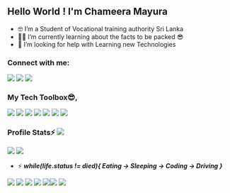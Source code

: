 ## Hello World <img src="https://raw.githubusercontent.com/ABSphreak/ABSphreak/master/gifs/Hi.gif" width="1px">! I'm Chameera Mayura


- 🤓 I’m a  Student of Vocational training authority Sri Lanka
- 👨‍🏫 I’m currently learning about the facts to be packed 😎
- 🧐 I’m looking for help with Learning new Technologies

### Connect with me:

<p align = "center">



[<img src="https://img.shields.io/badge/twitter-%231DA1F2.svg?&style=for-the-badge&logo=twitter&logoColor=white&color=black" />](https://twitter.com/Chameera_Mayura) 
[<img src="https://img.shields.io/badge/linkedin-%2312100E.svg?&style=for-the-badge&logo=linkedin&logoColor=white&color=black" />](https://www.linkedin.com/in/chameeramb/)
[<img src="https://img.shields.io/badge/instagram-%2312100E.svg?&style=for-the-badge&logo=instagram&logoColor=white&color=black" />](https://instagram.com/chameera_z)

</p>

 ### My Tech Toolbox😎, 
<img src="https://img.icons8.com/fluency/80/000000/adobe-photoshop.png"/> <img src="https://img.icons8.com/color/80/000000/adobe-illustrator--v2.png"/> <img src="https://img.icons8.com/color/80/000000/javascript--v1.png"/> <img src="https://img.icons8.com/fluency/80/000000/laravel.png"/>  <img src="https://img.icons8.com/color/80/000000/java-coffee-cup-logo--v2.png"/>  <img src="https://img.icons8.com/plasticine/80/000000/react.png"/> <img src="https://img.icons8.com/fluency/80/000000/node-js.png"/>



### Profile Stats⚡ ![](https://komarev.com/ghpvc/?username=chameeraz&color=blue)


<img src="https://github-readme-stats.vercel.app/api?username=chameeraz&&show_icons=true&title_color=FFD733&icon_color=00ff00&text_color=ffffff&bg_color=000000">     <img src="https://github-readme-stats.vercel.app/api/top-langs?username=chameeraz&hide=hack,html&show_icons=true&title_color=FFD733&icon_color=00ff00&text_color=ffffff&bg_color=000000">


-  ⚡ 
  ***while(life.status != died){
     Eating -> Sleeping -> Coding -> Driving
   }***
   
<img src="https://img.icons8.com/external-konkapp-flat-konkapp/100/000000/external-eating-stay-at-home-konkapp-flat-konkapp.png"/> <img src="https://img.icons8.com/plasticine/100/000000/arrow.png"/> <img src="https://img.icons8.com/external-itim2101-flat-itim2101/100/000000/external-sleeping-time-management-itim2101-flat-itim2101.png"/> <img src="https://img.icons8.com/plasticine/100/000000/arrow.png"/>  <img src="https://img.icons8.com/external-soft-fill-juicy-fish/100/000000/external-coding-coding-and-development-soft-fill-soft-fill-juicy-fish-2.png"/><img src="https://img.icons8.com/plasticine/100/000000/arrow.png"/> <img src="https://img.icons8.com/external-wanicon-lineal-color-wanicon/100/000000/external-driving-daily-routine-wanicon-lineal-color-wanicon.png"/>
